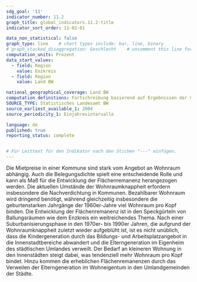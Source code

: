 ```yaml
---
sdg_goal: '11'
indicator_number: 11.2
graph_title: global_indicators.11.2-title 
indicator_sort_order: 11-02-01

data_non_statistical: false
graph_type: line    # chart types include: bar, line, binary
# graph_stacked_disaggregation: Geschlecht    # uncomment this line for stacked bars. eplace "Geschlecht" with the field of aggregation.
computation_units: Prozent
data_start_values:
  - field: Region
    value: Enzkreis
  - field: Region
    value: Land BW

national_geographical_coverage: Land BW
computation_definitions: Fortschreibung basierend auf Ergebnissen der Gebäude- und Wohnungszählungen (1987, 2011; Stand zum 31.12. des Jahres) <br> a) Wohngebäude = Veränderung zum Vorjahr % <br> b) Wohnungen insgesamt = Veränderung zum Vorjahr % <br> c) Räume insgesamt = Veränderung zum Vorjahr % <br> d) Belegungsdichte = EW/Whg
SOURCE_TYPE: Statistisches Landesamt BW
source_earliest_available_1: 2004
source_periodicity_1: Einjahresintervalle

language: de   
published: true
reporting_status: complete


# Für Leittext für den Indikator nach den Stichen "---" einfügen.
---
```


Die Mietpreise in einer Kommune sind stark vom Angebot an Wohnraum abhängig. Auch die Belegungsdichte spielt eine entscheidende Rolle und kann als Maß für die Entwicklung der Flächenremanenz herangezogen werden.
Die aktuellen Umstände der Wohnraumknappheit erfordern insbesondere die Nachverdichtung in Kommunen. Bezahlbarer Wohnraum wird dringend benötigt, während gleichzeitig insbesondere die geburtenstarken Jahrgänge der 1960er-Jahre viel Wohnraum pro Kopf binden.
Die Entwicklung der Flächenremanenz ist in den Speckgürteln von Ballungsräumen wie dem Enzkreis ein weitreichendes Thema. Nach einer Suburbanisierungsphase in den 1970er- bis 1990er Jahren, die aufgrund der Wohnraumknappheit zuletzt wieder aufgeblüht ist, ist es nicht unüblich, dass die Kindergeneration durch das Bildungs- und Arbeitsplatzangebot in die Innenstadtbereiche abwandert und die Elterngeneration im Eigenheim des städtischen Umlandes verweilt.
Der Bedarf an kleineren Wohnung in den Innenstädten steigt dabei, was tendenziell mehr Wohnraum pro Kopf bindet. Hinzu kommen die erheblichen Flächenremanenzen durch das Verweilen der Elterngeneration im Wohneigentum in den Umlandgemeinden der Städte.